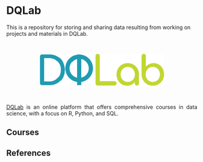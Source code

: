 # DQLab
This is a repository for storing and sharing data resulting from working on projects and materials in DQLab.

<br />

<p align="center">
  <a href="https://dqlab.id/"><img src="README/DQLab-logo.png"></a>
</p>

<br />

<p align="justify">
  <a href="https://dqlab.id/">DQLab</a> is an online platform that offers comprehensive courses in data science, with a focus on R, Python, and SQL.
</p>

## Courses

## References
